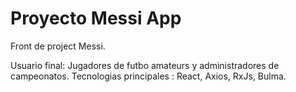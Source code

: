 # Proyecto Messi App

Front de project Messi.

Usuario final: Jugadores de futbo amateurs y administradores de campeonatos. 
Tecnologias principales : React, Axios, RxJs, Bulma.

